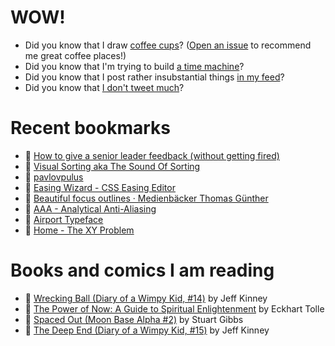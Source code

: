 # WOW!

- Did you know that I draw [coffee cups](https://papercups.mamuso.net/)? ([Open an issue](https://github.com/mamuso/papercups/issues) to recommend me great coffee places!)
- Did you know that I'm trying to build [a time machine](https://github.com/mamuso/fluxcapacitor)?
- Did you know that I post rather insubstantial things [in my feed](https://feed.mamuso.net/)?
- Did you know that [I don't tweet much](https://twitter.com/mamuso)?

# Recent bookmarks

- 👀 [How to give a senior leader feedback (without getting fired)](https://newsletter.weskao.com/p/how-to-give-a-senior-leader-feedback-without-getting-fired)
- 👀 [Visual Sorting aka The Sound Of Sorting](https://mszula.github.io/visual-sorting/)
- 👀 [pavlovpulus](https://pavlovpulus.com/)
- 👀 [Easing Wizard - CSS Easing Editor](https://easingwizard.com/)
- 👀 [Beautiful focus outlines · Medienbäcker Thomas Günther](https://medienbaecker.com/articles/focus-outlines)
- 👀 [AAA - Analytical Anti-Aliasing](https://blog.frost.kiwi/analytical-anti-aliasing/)
- 👀 [Airport Typeface](https://airport.revolvertype.com/)
- 👀 [Home - The XY Problem](https://xyproblem.info/)


# Books and comics I am reading

- 📘 [Wrecking Ball (Diary of a Wimpy Kid, #14)](https://www.goodreads.com/book/show/44091234) by Jeff Kinney
- 📘 [The Power of Now: A Guide to Spiritual Enlightenment](https://www.goodreads.com/book/show/6512869) by Eckhart Tolle
- 📘 [Spaced Out (Moon Base Alpha #2)](https://www.goodreads.com/book/show/26022750) by Stuart Gibbs
- 📘 [The Deep End (Diary of a Wimpy Kid, #15)](https://www.goodreads.com/book/show/51468119) by Jeff Kinney

